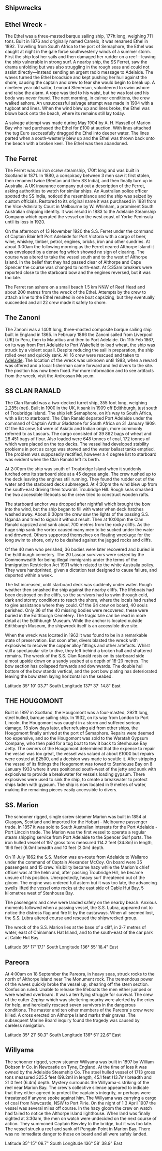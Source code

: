 ## Shipwrecks

## Ethel Wreck -

The Ethel was a three-masted barque sailing ship, 177ft long, weighing 711 tons. Built in 1876 and originally named Camelo, it was renamed Ethel in 1892. Travelling from South Africa to the port of Semaphore, the Ethel was caught at night in the gale force southwesterly winds of a summer storm. First the ship lost her sails and then damaged her rudder on a reef—leaving the ship vulnerable in strong surf. A nearby ship, the SS Ferret, saw the drama unfolding but was also struggling in the rough seas and could not assist directly—instead sending an urgent radio message to Adelaide. The waves turned the Ethel broadside and kept pushing her hull against the shore, causing the captain and crew to fear she would begin to break up. A nineteen year old sailor, Leonard Stenerson, volunteered to swim ashore and raise the alarm. A rope was tied to his waist, but he was lost and his body was never found. The next morning, in calmer conditions, the crew walked ashore. An unsuccessful salvage attempt was made in 1904 with a tugboat and lines. When the wind blew up and lines broke, the Ethel was blown back onto the beach, where its remains still lay today.

A salvage attempt was made during May 1904 by A. H. Hassell of Marion Bay who had purchased the Ethel for £100 at auction. With lines attached the tug Euro successfully dragged the Ethel into deeper water. The lines parted when a south-westerly blew up and the Ethel was thrown back onto the beach with a broken keel. The Ethel was then abandoned. 

## The Ferret

The Ferret was an iron screw steamship, 170ft long and was built in Scotland in 1871. In 1880, a conspiracy between 3 men saw it first stolen, then renamed twice (Bentan and then SS India), and then finally turn up in Australia. A UK insurance company put out a description of the Ferret, asking authorities to watch for similar ships. An Australian police officer spotted the SS India, noticed the resemblance and the ship was seized by custom officials. Restored to its original name it was purchased in 1881 from the Vice-Admiralty Court in Melbourne by W. Whinham, a prominent South Australian shipping identity. It was resold in 1883 to the Adelaide Steamship Company which operated the vessel on the west coast of Yorke Peninsula  until its loss in 1920. 

On the afternoon of 13 November 1920 the S.S. Ferret under the command of Captain Blair left Port Adelaide for Port Victoria with a cargo of beer, wine, whiskey, timber, petrol, engines, bricks, iron and other sundries. At about 3:00am the following morning as the Ferret neared Althorpe Island it was enveloped by a dense fog which showed no sign of clearing. The course was altered to take the vessel south and to the west of Althorpe Island. In the belief that they had passed clear of Althorpe and Cape Spencer the course was changed to north-east. At 5:35am breakers were reported close to the starboard bow and the engines reversed, but it was too late. 

The Ferret ran ashore on a small beach 1.5 km NNW of Reef Head and about 200 metres from the wreck of the Ethel. Attempts by the crew to attach a line to the Ethel resulted in one boat capsizing, but they eventually succeeded and all 22 crew made it safely to shore. 

## The Zanoni 

The Zanoni was a 140ft long, three-masted composite barque sailing ship built in England in 1865. In February 1866 the Zanoni sailed from Liverpool (UK) to Peru, then to Mauritius and then to Port Adelaide. On 11th Feb 1867, on its way from Port Adelaide to Port Wakefield to load wheat, the ship was struck by a violent squall. Despite reducing the sail in preparation, the ship rolled over and quickly sank. All 16 crew were rescued and taken to [Adelaide](https://www.cityofadelaide.com.au/). The location of the wreck was unknown until 1983, when a reward was offered and a local fisherman came forward and led divers to the site. The position has now been fixed. For more information and to see artifacts from the wreck, visit the Ardrossan Museum.

## SS CLAN RANALD

The Clan Ranald was a two-decked turret ship, 355 foot long, weighing 2,285t (net). Built in 1900 in the UK, it sank in 1909 off Edithburgh, just south of Troubridge Island. The ship left Semaphore, on it’s way to South Africa, with a list to starboard. The Clan Ranald departed Port Adelaide under the command of Captain Arthur Gladstone for South Africa on 31 January 1909. Of the 64 crew, 54 were of Asiatic and Indian origin, more commonly referred to as Lascars. The cargo consisted of 39 862 bags of wheat and 28 451 bags of flour. Also loaded were 648 tonnes of coal, 172 tonnes of which were placed on the top decks. The vessel had developed stability problems in port as cargo was stowed and the water ballast tanks emptied. The problem was supposedly rectified, however a 4 degree list to starboard was evident when the Clan Ranald left its berth. 

At 2:00pm the ship was south of Troubridge Island when it suddenly lurched onto its starboard side at a 45 degree angle. The crew rushed up to the deck leaving the engines still running. They found the rudder out of the water and the starboard deck submerged. At 4:30pm the wind blew up from the south-east driving them towards Troubridge Hill. Rough seas smashed the two accessible lifeboats so the crew tried to construct wooden rafts. 

The starboard anchor was dropped after nightfall which brought the bow into the wind, but the ship began to fill with water when deck hatches washed away. About 9:30pm the crew saw the lights of the passing S.S. Uganda and tried to signal it without result. Then at 10:00pm the Clan Ranald capsized and sank about 700 metres from the rocky cliffs. As the huge ship sank the vortex caused many men to be sucked under the water and drowned. Others supported themselves on floating wreckage for the long swim to shore, only to be dashed against the jagged rocks and cliffs. 

Of the 40 men who perished, 36 bodies were later recovered and buried in the Edithburgh cemetery. The 20 Lascar survivors were seized by the Commonwealth for being illegal immigrants under the terms of the Immigration Restriction Act 1901 which related to the white Australia policy. They were handprinted, given a dictation test designed to cause failure, and deported within a week. 

The list increased, until starboard deck was suddenly under water. Rough weather then smashed the ship against the nearby cliffs. The lifeboats had been destroyed on the cliffs, so the survivors had to swim through cold, dark and stormy conditions to reach the shore, where the locals had rushed to give assistance where they could. Of the 64 crew on board, 40 souls perished. Only 36 of the 40 missing bodies were recovered, these were buried in the Edithburgh Cemetery. The tragic tale can be read in more detail at the Edithburgh Museum. While the anchor is located outside Edithburgh Museum, the shipwreck itself is an accessible dive site.

When the wreck was located in 1962 it was found to be in a remarkable state of preservation. But soon after, divers blasted the wreck with explosives to recover the copper alloy fittings and other artefacts. Whilst still a spectacular site to dive, they left behind a broken hull and shattered remains. The wreck of the S.S. Clan Ranald rests on its starboard side almost upside down on a sandy seabed at a depth of 18-20 metres. The bow section has collapsed forwards and downwards. The double hull bottom of the bow stands vertical, and the port bow plating has deteriorated leaving the bow stem laying horizontal on the seabed. 

Latitude 35° 10' 03.7" South Longitude 137° 37' 14.8" East 

## THE HOUGOMONT

Built in 1897 in Scotland, the Hougomont was a four-masted, 292ft long, steel hulled, barque sailing ship. In 1932, on its way from London to Port Lincoln, the Hougomont was caught in a storm and suffered serious damage. 18 slow days later, after refusing aid from other ships, the Hougomont finally arrived at the port of Semaphore. Repairs were deemed too expensive, and so the Hougomont was sold to the Waratah Gypsum Company, who then paid for a tug boat to tow it back to Stenhouse Bay Jetty. The owners of the Hougomont determined that the expense to repair the vessel was too great, the vessel was valued at about £1000 but repairs were costed at £2500, and a decision was made to scuttle it. After stripping the vessel of its fittings the Hougomont was towed to Stenhouse Bay on 8 January 1933 where it was positioned south-west of the jetty and sunk with explosives to provide a breakwater for vessels loading gypsum. There explosives were used to sink the ship, to create a breakwater to protect ships laden with gypsum. The ship is now located in 9 metres of water, making the remaining pieces easily accessible to divers.

## SS. Marion 

The schooner rigged, single screw steamer Marion was built in 1854 at Glasgow, Scotland and imported for the Hobart - Melbourne passenger trade. In 1857 it was sold to South Australian interests for the Port Adelaide - Port Lincoln trade. The Marion was the first vessel to operate a regular steam shipping service from Port Adelaide to the Spencer Gulf ports. The iron hulled vessel of 197 gross tons measured 114.2 feet (34.8m) in length, 19.6 feet (6.0m) breadth and 10 feet (3.0m) depth. 

On 11 July 1862 the S.S. Marion was en-route from Adelaide to Wallaroo under the command of Captain Alexander McCoy. On board were 35 passengers and 15 crew. Visibility became hazy while the Marion's chief officer was at the helm and, after passing Troubridge Hill, he became unsure of his position. Unexpectedly, heavy surf threatened out of the gloom. The engine was ordered full astern but it was too late, the advancing swells lifted the vessel onto rocks at the east side of Cable Hut Bay, 5 kilometres west of Stenhouse Bay. 

The passengers and crew were landed safely on the nearby beach. Anxious moments followed when a passing vessel, the S.S. Lubra, appeared not to notice the distress flag and fire lit by the castaways. When all seemed lost, the S.S. Lubra altered course and rescued the shipwrecked group. 

The wreck of the S.S. Marion lies at the base of a cliff, in 2-7 metres of water, east of Chinamans Hat Island, and to the south-east of the car park at Cable Hut Bay. 

Latitude 35° 17' 17.1" South Longitude 136° 55' 18.4" East 

## Pareora

At 4:00am on 18 September the Pareora, in heavy seas, struck rocks to the north of Althorpe Island near The Monument rock. The tremendous power of the waves quickly broke the vessel up, shearing off the stern section. Confusion ruled. Unable to release the lifeboats the men either jumped or were washed overboard. It was a terrifying struggle for survival. The crew of the cutter Zephyr which was sheltering nearby were alerted by the cries for help, and heroically rescued seven survivors in the dangerous conditions. The master and ten other members of the Pareora's crew were killed. A cross erected on Althorpe Island marks their graves. The subsequent Marine Board inquiry found the tragedy was caused by careless navigation.

Latitude 35° 21' 50.3" South Longitude 136° 51' 22.6" East 

## Willyama

The schooner rigged, screw steamer Willyama was built in 1897 by William Dobson fr Co. in Newcastle on Tyne, England. At the time of loss it was owned by the Adelaide Steamship Co. The steel hulled vessel of 1713 gross tons measured 325.5 feet (99.2m) in length, 45.1 feet (13.7m) breadth and 21.0 feet (6.4m) depth. Mystery surrounds the Willyama-s striking of the reel near Marion Bay. The crew's collective silence appeared to indicate that they either agreed to protect the captain's integrity, or perhaps were threatened if anyone spoke against him. The Willyama was carrying a cargo of coal from Newcastle, NSW to Port Pirie. On the night of 1 3 April 1907 the vessel was several miles off course. In the hazy gloom the crew on watch had failed to notice the Althorpe Island lighthouse. When land was finally sighted at 3:30am, the men on watch were undecided on the next course of action. They summoned Captain Bevvley to the bridge, but it was too late. The vessel struck a reef and sank off Penguin Point in Marion Bay. There was no immediate danger to those on board and all were safely landed. 

Latitude 35° 15" 09.7" South Longitude 136° 58' 38.9" East 



